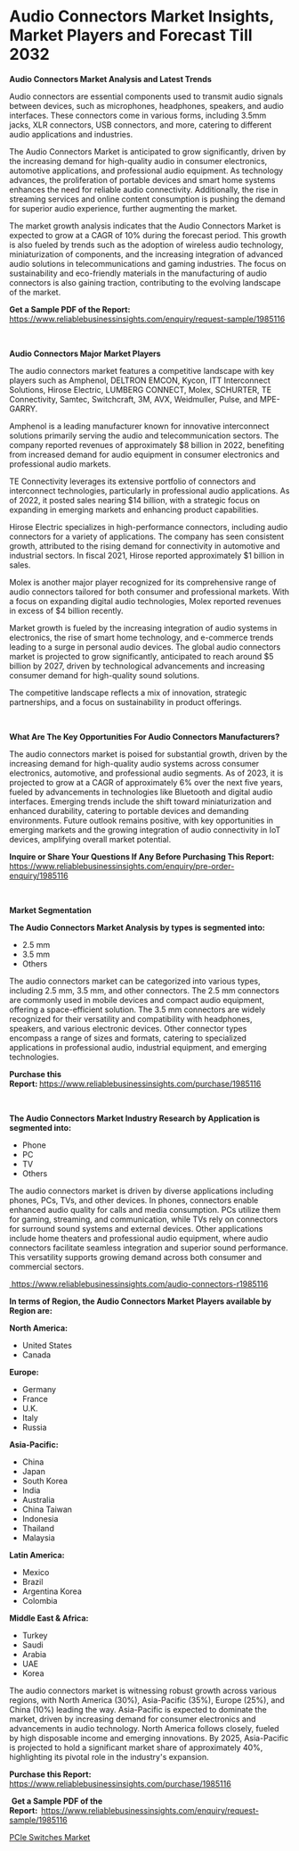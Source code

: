 <p><h1>Audio Connectors Market Insights, Market Players and Forecast Till 2032</h1></p><p><strong>Audio Connectors Market Analysis and Latest Trends</strong></p>
<p><p>Audio connectors are essential components used to transmit audio signals between devices, such as microphones, headphones, speakers, and audio interfaces. These connectors come in various forms, including 3.5mm jacks, XLR connectors, USB connectors, and more, catering to different audio applications and industries.</p><p>The Audio Connectors Market is anticipated to grow significantly, driven by the increasing demand for high-quality audio in consumer electronics, automotive applications, and professional audio equipment. As technology advances, the proliferation of portable devices and smart home systems enhances the need for reliable audio connectivity. Additionally, the rise in streaming services and online content consumption is pushing the demand for superior audio experience, further augmenting the market.</p><p>The market growth analysis indicates that the Audio Connectors Market is expected to grow at a CAGR of 10% during the forecast period. This growth is also fueled by trends such as the adoption of wireless audio technology, miniaturization of components, and the increasing integration of advanced audio solutions in telecommunications and gaming industries. The focus on sustainability and eco-friendly materials in the manufacturing of audio connectors is also gaining traction, contributing to the evolving landscape of the market.</p></p>
<p><strong>Get a Sample PDF of the Report:&nbsp;</strong> <a href="https://www.reliablebusinessinsights.com/enquiry/request-sample/1985116?utm_campaign=3113&utm_medium=2&utm_source=Github&utm_content=ia&utm_term=06042025&utm_id=audio-connectors">https://www.reliablebusinessinsights.com/enquiry/request-sample/1985116</a></p>
<p>&nbsp;</p>
<p><strong>Audio Connectors Major Market Players</strong></p>
<p><p>The audio connectors market features a competitive landscape with key players such as Amphenol, DELTRON EMCON, Kycon, ITT Interconnect Solutions, Hirose Electric, LUMBERG CONNECT, Molex, SCHURTER, TE Connectivity, Samtec, Switchcraft, 3M, AVX, Weidmuller, Pulse, and MPE-GARRY. </p><p>Amphenol is a leading manufacturer known for innovative interconnect solutions primarily serving the audio and telecommunication sectors. The company reported revenues of approximately $8 billion in 2022, benefiting from increased demand for audio equipment in consumer electronics and professional audio markets.</p><p>TE Connectivity leverages its extensive portfolio of connectors and interconnect technologies, particularly in professional audio applications. As of 2022, it posted sales nearing $14 billion, with a strategic focus on expanding in emerging markets and enhancing product capabilities.</p><p>Hirose Electric specializes in high-performance connectors, including audio connectors for a variety of applications. The company has seen consistent growth, attributed to the rising demand for connectivity in automotive and industrial sectors. In fiscal 2021, Hirose reported approximately $1 billion in sales.</p><p>Molex is another major player recognized for its comprehensive range of audio connectors tailored for both consumer and professional markets. With a focus on expanding digital audio technologies, Molex reported revenues in excess of $4 billion recently.</p><p>Market growth is fueled by the increasing integration of audio systems in electronics, the rise of smart home technology, and e-commerce trends leading to a surge in personal audio devices. The global audio connectors market is projected to grow significantly, anticipated to reach around $5 billion by 2027, driven by technological advancements and increasing consumer demand for high-quality sound solutions. </p><p>The competitive landscape reflects a mix of innovation, strategic partnerships, and a focus on sustainability in product offerings.</p></p>
<p>&nbsp;</p>
<p><strong>What Are The Key Opportunities For Audio Connectors Manufacturers?</strong></p>
<p><p>The audio connectors market is poised for substantial growth, driven by the increasing demand for high-quality audio systems across consumer electronics, automotive, and professional audio segments. As of 2023, it is projected to grow at a CAGR of approximately 6% over the next five years, fueled by advancements in technologies like Bluetooth and digital audio interfaces. Emerging trends include the shift toward miniaturization and enhanced durability, catering to portable devices and demanding environments. Future outlook remains positive, with key opportunities in emerging markets and the growing integration of audio connectivity in IoT devices, amplifying overall market potential.</p></p>
<p><strong>Inquire or Share Your Questions If Any Before Purchasing This Report:</strong> <a href="https://www.reliablebusinessinsights.com/enquiry/pre-order-enquiry/1985116?utm_campaign=3113&utm_medium=2&utm_source=Github&utm_content=ia&utm_term=06042025&utm_id=audio-connectors">https://www.reliablebusinessinsights.com/enquiry/pre-order-enquiry/1985116</a></p>
<p>&nbsp;</p>
<p><strong>Market Segmentation</strong></p>
<p><strong>The Audio Connectors Market Analysis by types is segmented into:</strong></p>
<p><ul><li>2.5 mm</li><li>3.5 mm</li><li>Others</li></ul></p>
<p><p>The audio connectors market can be categorized into various types, including 2.5 mm, 3.5 mm, and other connectors. The 2.5 mm connectors are commonly used in mobile devices and compact audio equipment, offering a space-efficient solution. The 3.5 mm connectors are widely recognized for their versatility and compatibility with headphones, speakers, and various electronic devices. Other connector types encompass a range of sizes and formats, catering to specialized applications in professional audio, industrial equipment, and emerging technologies.</p></p>
<p><strong>Purchase this Report:&nbsp;</strong><a href="https://www.reliablebusinessinsights.com/purchase/1985116?utm_campaign=3113&utm_medium=2&utm_source=Github&utm_content=ia&utm_term=06042025&utm_id=audio-connectors">https://www.reliablebusinessinsights.com/purchase/1985116</a></p>
<p>&nbsp;</p>
<p><strong>The Audio Connectors Market Industry Research by Application is segmented into:</strong></p>
<p><ul><li>Phone</li><li>PC</li><li>TV</li><li>Others</li></ul></p>
<p><p>The audio connectors market is driven by diverse applications including phones, PCs, TVs, and other devices. In phones, connectors enable enhanced audio quality for calls and media consumption. PCs utilize them for gaming, streaming, and communication, while TVs rely on connectors for surround sound systems and external devices. Other applications include home theaters and professional audio equipment, where audio connectors facilitate seamless integration and superior sound performance. This versatility supports growing demand across both consumer and commercial sectors.</p></p>
<p><a href="https://www.reliablebusinessinsights.com/audio-connectors-r1985116?utm_campaign=3113&utm_medium=2&utm_source=Github&utm_content=ia&utm_term=06042025&utm_id=audio-connectors">&nbsp;https://www.reliablebusinessinsights.com/audio-connectors-r1985116</a></p>
<p><strong>In terms of Region, the Audio Connectors Market Players available by Region are:</strong></p>
<p>
    <p> <strong> North America: </strong>
        <ul>
            <li>United States</li>
            <li>Canada</li>
        </ul>
        </p> 
    <p> <strong> Europe: </strong>
        <ul>
            <li>Germany</li>
            <li>France</li>
            <li>U.K.</li>
            <li>Italy</li>
            <li>Russia</li>
        </ul>
        </p> 
    <p> <strong> Asia-Pacific: </strong>
        <ul>
            <li>China</li>
            <li>Japan</li>
            <li>South Korea</li>
            <li>India</li>
            <li>Australia</li>
            <li>China Taiwan</li>
            <li>Indonesia</li>
            <li>Thailand</li>
            <li>Malaysia</li>
        </ul>
        </p> 
    <p> <strong> Latin America: </strong>
        <ul>
            <li>Mexico</li>
            <li>Brazil</li>
            <li>Argentina Korea</li>
            <li>Colombia</li>
        </ul>
        </p> 
    <p> <strong> Middle East & Africa: </strong>
        <ul>
            <li>Turkey</li>
            <li>Saudi</li>
            <li>Arabia</li>
            <li>UAE</li>
            <li>Korea</li>
        </ul>
    </p>
    </p>
<p><p>The audio connectors market is witnessing robust growth across various regions, with North America (30%), Asia-Pacific (35%), Europe (25%), and China (10%) leading the way. Asia-Pacific is expected to dominate the market, driven by increasing demand for consumer electronics and advancements in audio technology. North America follows closely, fueled by high disposable income and emerging innovations. By 2025, Asia-Pacific is projected to hold a significant market share of approximately 40%, highlighting its pivotal role in the industry's expansion.</p></p>
<p><strong>Purchase this Report: </strong><a href="https://www.reliablebusinessinsights.com/purchase/1985116?utm_campaign=3113&utm_medium=2&utm_source=Github&utm_content=ia&utm_term=06042025&utm_id=audio-connectors">https://www.reliablebusinessinsights.com/purchase/1985116</a></p>
<p>&nbsp;<strong>Get a Sample PDF of the Report:&nbsp;&nbsp;</strong><a href="https://www.reliablebusinessinsights.com/enquiry/request-sample/1985116?utm_campaign=3113&utm_medium=2&utm_source=Github&utm_content=ia&utm_term=06042025&utm_id=audio-connectors">https://www.reliablebusinessinsights.com/enquiry/request-sample/1985116</a></p>
<p><strong></strong></p>
<p><p><a href="https://github.com/elodielamto06/Market-Research-Report-List-1/blob/main/pcie-switches-market.md?utm_campaign=3113&utm_medium=2&utm_source=Github&utm_content=ia&utm_term=06042025&utm_id=audio-connectors">PCIe Switches Market</a></p></p>